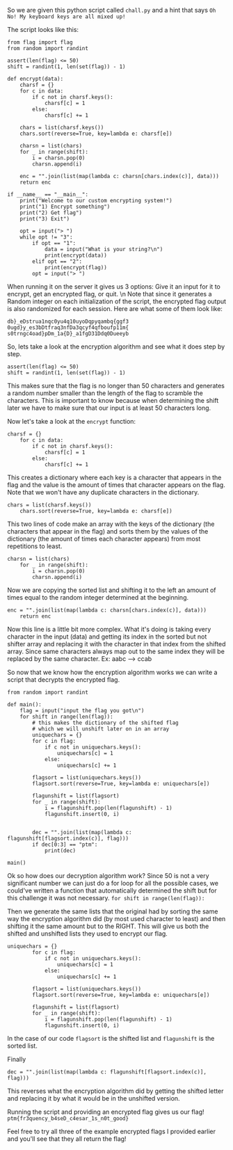 So we are given this python script called `chall.py` and a hint that says `Oh No! My keyboard keys are all mixed up!`

The script looks like this:
```
from flag import flag
from random import randint

assert(len(flag) <= 50)
shift = randint(1, len(set(flag)) - 1)

def encrypt(data):
    charsf = {}
    for c in data:
        if c not in charsf.keys():
            charsf[c] = 1
        else:
            charsf[c] += 1

    chars = list(charsf.keys())
    chars.sort(reverse=True, key=lambda e: charsf[e])

    charsn = list(chars)
    for _ in range(shift):
        i = charsn.pop(0)
        charsn.append(i)

    enc = "".join(list(map(lambda c: charsn[chars.index(c)], data)))
    return enc

if __name__ == "__main__":
    print("Welcome to our custom encrypting system!")
    print("1) Encrypt something")
    print("2) Get flag")
    print("3) Exit")

    opt = input("> ")
    while opt != "3":
        if opt == "1":
            data = input("What is your string?\n")
            print(encrypt(data))
        elif opt == "2":
            print(encrypt(flag))
        opt = input("> ")
```

When running it on the server it gives us 3 options: Give it an input for it to encrypt, get an encrypted flag, or quit. \n
Note that since it generates a Random integer on each initialization of the script, the encrypted flag output is also randomized for each session.
Here are what some of them look like:
```
db}_eDstrua1nqc0yu4q10uyoDqpyqambq{ggf3
0ugd}y_es3bDtfraq3nfDa3qcyf4qfboufp11m{
s0trngc4oad}pDm_1a{D}_a1fgD31Ddq0Dueeyb
```

So, lets take a look at the encryption algorithm and see what it does step by step.

```
assert(len(flag) <= 50)
shift = randint(1, len(set(flag)) - 1)
```
This makes sure that the flag is no longer than 50 characters and generates a random number smaller than the length of the flag to scramble the characters.
This is important to know because when determining the shift later we have to make sure that our input is at least 50 characters long.

Now let's take a look at the `encrypt` function:

```
charsf = {}
    for c in data:
        if c not in charsf.keys():
            charsf[c] = 1
        else:
            charsf[c] += 1
```
This creates a dictionary where each key is a character that appears in the flag and the value is the amount of times that character appears on the flag. Note that we won't have any duplicate characters in the dictionary.

```
chars = list(charsf.keys())
    chars.sort(reverse=True, key=lambda e: charsf[e])
```
This two lines of code make an array with the keys of the dictionary (the characters that appear in the flag) and sorts them by the values of the dictionary (the amount of times each character appears) from most repetitions to least.

```
charsn = list(chars)
    for _ in range(shift):
        i = charsn.pop(0)
        charsn.append(i)
```
Now we are copying the sorted list and shifting it to the left an amount of times equal to the random integer determined at the beginning.


```
enc = "".join(list(map(lambda c: charsn[chars.index(c)], data)))
    return enc
```
Now this line is a little bit more complex.
What it's doing is taking every character in the input (data) and getting its index in the sorted but not shifter array and replacing it with the character in that index from the shifted array. 
Since same characters always map out to the same index they will be replaced by the same character.
Ex: aabc --> ccab

So now that we know how the encryption algorithm works we can write a script that decrypts the encrypted flag.
```
from random import randint

def main():
    flag = input("input the flag you got\n")
    for shift in range(len(flag)):
        # this makes the dictionary of the shifted flag
        # which we will unshift later on in an array
        uniquechars = {}
        for c in flag:
            if c not in uniquechars.keys():
                uniquechars[c] = 1
            else:
                uniquechars[c] += 1

        flagsort = list(uniquechars.keys())
        flagsort.sort(reverse=True, key=lambda e: uniquechars[e])

        flagunshift = list(flagsort)
        for _ in range(shift):
            i = flagunshift.pop(len(flagunshift) - 1)
            flagunshift.insert(0, i)
        
        
        dec = "".join(list(map(lambda c: flagunshift[flagsort.index(c)], flag)))
        if dec[0:3] == "ptm":
            print(dec)

main()
```
Ok so how does our decryption algorithm work?
Since 50 is not a very significant number we can just do a for loop for all the possible cases, we could've written a function that automatically determined the shift but for this challenge it was not necessary.
`for shift in range(len(flag)):`

Then we generate the same lists that the original had by sorting the same way the encryption algorithm did (by most used character to least) and then shifting it the same amount but to the RIGHT. This will give us both the shifted and unshifted lists they used to encrypt our flag.
```
uniquechars = {}
        for c in flag:
            if c not in uniquechars.keys():
                uniquechars[c] = 1
            else:
                uniquechars[c] += 1

        flagsort = list(uniquechars.keys())
        flagsort.sort(reverse=True, key=lambda e: uniquechars[e])

        flagunshift = list(flagsort)
        for _ in range(shift):
            i = flagunshift.pop(len(flagunshift) - 1)
            flagunshift.insert(0, i)
```

In the case of our code `flagsort` is the shifted list and `flagunshift` is the sorted list.

Finally
```
dec = "".join(list(map(lambda c: flagunshift[flagsort.index(c)], flag)))
```
This reverses what the encryption algorithm did by getting the shifted letter and replacing it by what it would be in the unshifted version.

Running the script and providing an encrypted flag gives us our flag!
`ptm{fr3quency_b4seD_c4esar_1s_n0t_good}`

Feel free to try all three of the example encrypted flags I provided earlier and you'll see that they all return the flag!








        
        
        
        
